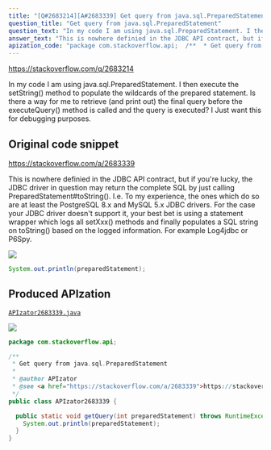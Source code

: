 ```yaml
---
title: "[Q#2683214][A#2683339] Get query from java.sql.PreparedStatement"
question_title: "Get query from java.sql.PreparedStatement"
question_text: "In my code I am using java.sql.PreparedStatement. I then execute the setString() method to populate the wildcards of the prepared statement. Is there a way for me to retrieve (and print out) the final query before the executeQuery() method is called and the query is executed?  I Just want this for debugging purposes."
answer_text: "This is nowhere definied in the JDBC API contract, but if you're lucky, the JDBC driver in question may return the complete SQL by just calling PreparedStatement#toString(). I.e. To my experience, the ones which do so are at least the PostgreSQL 8.x and MySQL 5.x JDBC drivers. For the case your JDBC driver doesn't support it, your best bet is using a statement wrapper which logs all setXxx() methods and finally populates a SQL string on toString() based on the logged information. For example Log4jdbc or P6Spy."
apization_code: "package com.stackoverflow.api;  /**  * Get query from java.sql.PreparedStatement  *  * @author APIzator  * @see <a href=\"https://stackoverflow.com/a/2683339\">https://stackoverflow.com/a/2683339</a>  */ public class APIzator2683339 {    public static void getQuery(int preparedStatement) throws RuntimeException {     System.out.println(preparedStatement);   } }"
---
```


https://stackoverflow.com/q/2683214

In my code I am using java.sql.PreparedStatement.
I then execute the setString() method to populate the wildcards of the prepared statement.
Is there a way for me to retrieve (and print out) the final query before the executeQuery() method is called and the query is executed?  I Just want this for debugging purposes.



## Original code snippet

https://stackoverflow.com/a/2683339

This is nowhere definied in the JDBC API contract, but if you&#x27;re lucky, the JDBC driver in question may return the complete SQL by just calling PreparedStatement#toString(). I.e.
To my experience, the ones which do so are at least the PostgreSQL 8.x and MySQL 5.x JDBC drivers. For the case your JDBC driver doesn&#x27;t support it, your best bet is using a statement wrapper which logs all setXxx() methods and finally populates a SQL string on toString() based on the logged information. For example Log4jdbc or P6Spy.

<div class="code-logo"><img src="/stackoverflow.png" /></div>

```java
System.out.println(preparedStatement);
```

## Produced APIzation

[`APIzator2683339.java`](https://github.com/pasqualesalza/apization-temp-data/raw/master/search/APIzator2683339.java)

<div class="code-logo"><img src="/apizator.png" /></div>

```java
package com.stackoverflow.api;

/**
 * Get query from java.sql.PreparedStatement
 *
 * @author APIzator
 * @see <a href="https://stackoverflow.com/a/2683339">https://stackoverflow.com/a/2683339</a>
 */
public class APIzator2683339 {

  public static void getQuery(int preparedStatement) throws RuntimeException {
    System.out.println(preparedStatement);
  }
}

```